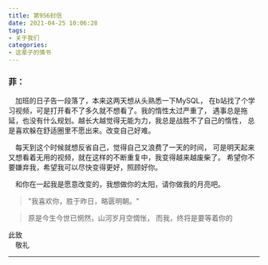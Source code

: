 ```yaml
---
title: 第956封信
date: 2021-04-25 10:06:28
tags:
- 关于我们
categories: 
- 这辈子的情书
---
```


### 菲：

&ensp;&ensp;加班的日子告一段落了，本来这两天想从头熟悉一下MySQL，
在b站找了个学习视频，可是打开看不了多久就不想看了。我的惰性太过严重了，
遇事总是拖延，也没有什么规划。越长大越觉得无能为力，我总是战胜不了自己的惰性，
总是喜欢躲在舒适圈里不愿出来。改变自己好难。    
<!--more-->
&ensp;&ensp;每天到这个时候就想反省自己，觉得自己又浪费了一天的时间，
可是明天起来又想看着无用的视频，就在这样的不断重复中，我变得越来越废柴了。
希望你不要嫌弃我，希望我可以尽快变得更好，照顾好你。   

&ensp;&ensp;和你在一起我是愿意改变的，我想做你的太阳，请你做我的月亮吧。    

> "我喜欢你，胜于昨日，略匮明朝。"
   
>原是今生今世已惘然，山河岁月空惆怅， 而我，终将是要等着你的
 


此致   
&ensp;&ensp;敬礼   
   
---    

